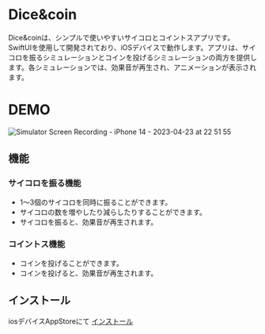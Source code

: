 # Dice&coin

Dice&coinは、シンプルで使いやすいサイコロとコイントスアプリです。SwiftUIを使用して開発されており、iOSデバイスで動作します。アプリは、サイコロを振るシミュレーションとコインを投げるシミュレーションの両方を提供します。各シミュレーションでは、効果音が再生され、アニメーションが表示されます。

# DEMO
![Simulator Screen Recording - iPhone 14 - 2023-04-23 at 22 51 55](https://user-images.githubusercontent.com/129066320/233843794-f8c4ba57-7a7c-4f3c-bfd4-5903446acea8.gif)


## 機能

### サイコロを振る機能

- 1〜3個のサイコロを同時に振ることができます。
- サイコロの数を増やしたり減らしたりすることができます。
- サイコロを振ると、効果音が再生されます。

### コイントス機能

- コインを投げることができます。
- コインを投げると、効果音が再生されます。

## インストール

iosデバイスAppStoreにて
[インストール](https://apps.apple.com/us/app/%E3%82%B5%E3%82%A4%E3%82%B3%E3%83%AD-%E3%82%B3%E3%82%A4%E3%83%B3/id1658346232?itsct=apps_box_link&itscg=30200)


